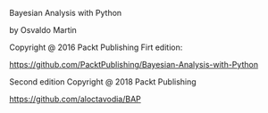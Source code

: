 Bayesian Analysis with Python

by Osvaldo Martin

Copyright @ 2016 Packt Publishing
Firt edition:

https://github.com/PacktPublishing/Bayesian-Analysis-with-Python



Second edition
Copyright @ 2018 Packt Publishing

https://github.com/aloctavodia/BAP





